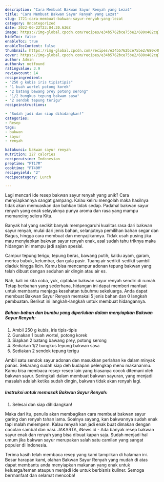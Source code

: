 ```yaml
---
description: "Cara Membuat Bakwan Sayur Renyah yang Lezat"
title: "Cara Membuat Bakwan Sayur Renyah yang Lezat"
slug: 1721-cara-membuat-bakwan-sayur-renyah-yang-lezat
category: Uncategorized
date: 2022-06-22T23:04:20.636Z
image: https://img-global.cpcdn.com/recipes/e34b5762bce75be2/680x482cq70/bakwan-sayur-renyah-foto-resep-utama.jpg
hideToc: false
enableToc: true
enableTocContent: false
thumbnail: https://img-global.cpcdn.com/recipes/e34b5762bce75be2/680x482cq70/bakwan-sayur-renyah-foto-resep-utama.jpg
cover: https://img-global.cpcdn.com/recipes/e34b5762bce75be2/680x482cq70/bakwan-sayur-renyah-foto-resep-utama.jpg
author: Admin
authorAv: notfound
ratingvalue: 3.9
reviewcount: 14
recipeingredient:
- "250 g kubis iris tipistipis"
- "1 buah wortel potong korek"
- "2 batang bawang prey potong serong"
- "1/2 bungkus tepung bakwan sasa"
- "2 sendok tepung terigu"
recipeinstructions:

- "Sudah jadi dan siap dihidangkan!"
categories:
- Resep
tags:
- bakwan
- sayur
- renyah

katakunci: bakwan sayur renyah 
nutrition: 227 calories
recipecuisine: Indonesian
preptime: "PT17M"
cooktime: "PT49M"
recipeyield: "2"
recipecategory: Lunch

---
```





Lagi mencari ide resep bakwan sayur renyah yang unik? Cara menyiapkannya sangat gampang. Kalau keliru mengolah maka hasilnya tidak akan memuaskan dan bahkan tidak sedap. Padahal bakwan sayur renyah yang enak selayaknya punya aroma dan rasa yang mampu memancing selera Kita.





Banyak hal yang sedikit banyak mempengaruhi kualitas rasa dari bakwan sayur renyah, mulai dari jenis bahan, selanjutnya pemilihan bahan segar dan Bagus, hingga cara membuat dan menyajikannya. Tidak usah pusing jika mau menyiapkan bakwan sayur renyah enak,      asal sudah tahu triknya maka hidangan ini mampu jadi sajian spesial.














Campur tepung terigu, tepung beras, bawang putih, kaldu ayam, garam, merica bubuk, ketumbar, dan gula pasir. Tuang air sedikit-sedikit sambil diaduk hingga licin. Kamu bisa mencampur adonan tepung bakwan yang telah dibuat dengan seduhan air dingin atau air es.






Nah, kali ini kita coba, yuk, ciptakan bakwan sayur renyah sendiri di rumah. Tetap berbahan yang sederhana, hidangan ini dapat memberi manfaat untuk membantu menjaga kesehatan tubuhmu sekeluarga. Anda dapat membuat Bakwan Sayur Renyah memakai 5 jenis bahan dan 0 langkah pembuatan. Berikut ini langkah-langkah untuk membuat hidangannya.

<!--inarticleads1-->

##### Bahan-bahan dan bumbu yang diperlukan dalam menyiapkan Bakwan Sayur Renyah:

1. Ambil 250 g kubis, iris tipis-tipis
1. Gunakan 1 buah wortel, potong korek
1. Siapkan 2 batang bawang prey, potong serong
1. Sediakan 1/2 bungkus tepung bakwan sasa
1. Sediakan 2 sendok tepung terigu


Ambil satu sendok sayur adonan dan masukkan perlahan ke dalam minyak panas. Sekarang sudah siap deh kudapan pelengkap menu makananmu. Kamu bisa membaca resep-resep lain yang biasanya cocok ditemani oleh bakwan sayur. Seringkali dalam membuat bakwan sayuran, yang menjadi masalah adalah ketika sudah dingin, bakwan tidak akan renyah lagi. 

<!--inarticleads2-->

##### Instruksi untuk memasak Bakwan Sayur Renyah:


1. Selesai dan siap dihidangkan!

Maka dari itu, penulis akan membagikan cara membuat bakwan sayur garing dan renyah tahan lama. Soalnya sayang, kan bakwannya sudah enak tapi malah melempem. Kalau renyah kan jadi enak buat dimakan dengan cocolan sambal dan nasi. JAKARTA, iNews.id - Ada banyak resep bakwan sayur enak dan renyah yang bisa dibuat kapan saja. Sudah menjadi hal umum jika bakwan sayur merupakan salah satu camilan yang sangat populer di Indonesia. 

Terima kasih telah membaca resep yang kami tampilkan di halaman ini. Besar harapan kami, olahan Bakwan Sayur Renyah yang mudah di atas dapat membantu anda menyiapkan makanan yang enak untuk keluarga/teman ataupun menjadi ide untuk berbisnis kuliner. Semoga bermanfaat dan selamat mencoba!
